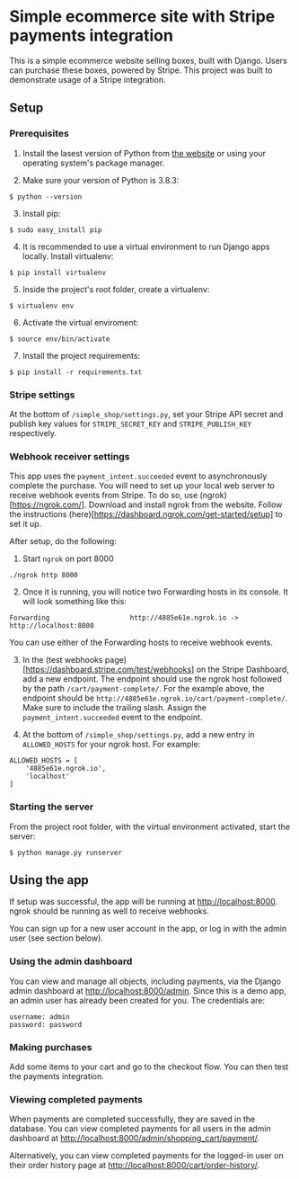 # Simple ecommerce site with Stripe payments integration

This is a simple ecommerce website selling boxes, built with Django. Users can purchase these boxes, powered by Stripe. This project was built to demonstrate usage of a Stripe integration.


## Setup

### Prerequisites

1. Install the lasest version of Python from [the website](https://www.python.org/downloads/) or using your operating system's package manager.

2. Make sure your version of Python is 3.8.3:
```
$ python --version
```
3. Install pip:
```
$ sudo easy_install pip
```
4. It is recommended to use a virtual environment to run Django apps locally. Install virtualenv:
```
$ pip install virtualenv
```
5. Inside the project's root folder, create a virtualenv:
```
$ virtualenv env
```
6. Activate the virtual enviroment:
```
$ source env/bin/activate
```
7. Install the project requirements:
```
$ pip install -r requirements.txt
```

### Stripe settings

At the bottom of `/simple_shop/settings.py`, set your Stripe API secret and publish key values for `STRIPE_SECRET_KEY` and `STRIPE_PUBLISH_KEY` respectively.


### Webhook receiver settings

This app uses the `payment_intent.succeeded` event to asynchronously complete the purchase. You will need to set up your local web server to receive webhook events from Stripe. To do so, use (ngrok)[https://ngrok.com/]. Download and install ngrok from the website. Follow the instructions (here)[https://dashboard.ngrok.com/get-started/setup] to set it up.

After setup, do the following:
1. Start `ngrok` on port 8000
```
./ngrok http 8000
```
2. Once it is running, you will notice two Forwarding hosts in its console. It will look something like this:
```
Forwarding                    http://4885e61e.ngrok.io -> http://localhost:8000
```
You can use either of the Forwarding hosts to receive webhook events.

3. In the (test webhooks page)[https://dashboard.stripe.com/test/webhooks] on the Stripe Dashboard, add a new endpoint. The endpoint should use the ngrok host followed by the path `/cart/payment-complete/`. For the example above, the endpoint should be `http://4885e61e.ngrok.io/cart/payment-complete/`. Make sure to include the trailing slash. Assign the `payment_intent.succeeded` event to the endpoint.

4. At the bottom of `/simple_shop/settings.py`, add a new entry in `ALLOWED_HOSTS` for your ngrok host. For example:
```
ALLOWED_HOSTS = [
    '4885e61e.ngrok.io',
    'localhost'
]
```

### Starting the server

From the project root folder, with the virtual environment activated, start the server:
```
$ python manage.py runserver
```


## Using the app

If setup was successful, the app will be running at [http://localhost:8000](http://localhost:8000). ngrok should be running as well to receive webhooks.

You can sign up for a new user account in the app, or log in with the admin user (see section below).


### Using the admin dashboard

You can view and manage all objects, including payments, via the Django admin dashboard at [http://localhost:8000/admin](http://localhost:8000/admin). Since this is a demo app, an admin user has already been created for you. The credentials are:
```
username: admin
password: password
```

### Making purchases

Add some items to your cart and go to the checkout flow. You can then test the payments integration.


### Viewing completed payments

When payments are completed successfully, they are saved in the database. You can view completed payments for all users in the admin dashboard at [http://localhost:8000/admin/shopping_cart/payment/](http://localhost:8000/admin/shopping_cart/payment/).

Alternatively, you can view completed payments for the logged-in user on their order history page at [http://localhost:8000/cart/order-history/](http://localhost:8000/cart/order-history/).
